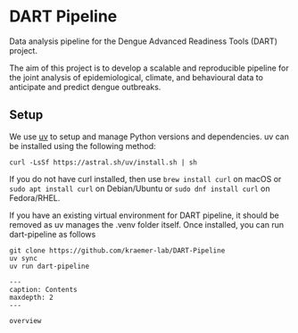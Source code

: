 # DART Pipeline

Data analysis pipeline for the Dengue Advanced Readiness Tools (DART) project.

The aim of this project is to develop a scalable and reproducible pipeline for
the joint analysis of epidemiological, climate, and behavioural data to
anticipate and predict dengue outbreaks.

## Setup

We use [uv](https://docs.astral.sh/uv/getting-started/installation/) to setup
and manage Python versions and dependencies. uv can be installed using the
following method:

```shell
curl -LsSf https://astral.sh/uv/install.sh | sh
```

If you do not have curl installed, then use `brew install curl` on macOS or
`sudo apt install curl` on Debian/Ubuntu or `sudo dnf install curl` on
Fedora/RHEL.

If you have an existing virtual environment for DART pipeline, it should be
removed as uv manages the .venv folder itself. Once installed, you can run
dart-pipeline as follows

```shell
git clone https://github.com/kraemer-lab/DART-Pipeline
uv sync
uv run dart-pipeline
```


```{toctree}
---
caption: Contents
maxdepth: 2
---

overview
```
